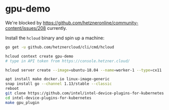# gpu-demo

We're blocked by <https://github.com/hetzneronline/community-content/issues/208> currently.

Install the `hcloud`  binary and spin up a machine:

```sh
go get -u github.com/hetznercloud/cli/cmd/hcloud

hcloud context create gpu-demo
# type in API token from https://console.hetzner.cloud/

hcloud server create --image=ubuntu-18.04 --name=worker-1 --type=cx11
```

```sh
apt install make docker.io linux-image-generic
snap install go --channel 1.13/stable --classic
reboot
git clone https://github.com/intel/intel-device-plugins-for-kubernetes
cd intel-device-plugins-for-kubernetes
make gpu_plugin
```
